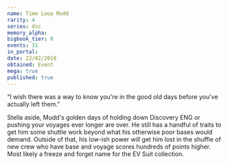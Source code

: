 ```yaml
---
name: Time Loop Mudd
rarity: 4
series: dsc
memory_alpha:
bigbook_tier: 8
events: 31
in_portal:
date: 22/02/2018
obtained: Event
mega: true
published: true
---
```


“I wish there was a way to know you're in the good old days before you've actually left them.”

Stella aside, Mudd's golden days of holding down Discovery ENG or pushing your voyages ever longer are over. He still has a handful of traits to get him some shuttle work beyond what his otherwise poor bases would demand. Outside of that, his low-ish power will get him lost in the shuffle of new crew who have base and voyage scores hundreds of points higher. Most likely a freeze and forget name for the EV Suit collection.

